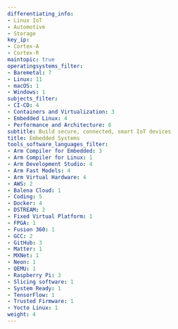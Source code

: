 ```yaml
---
differentiating_info:
- Linux IoT
- Automotive
- Storage
key_ip:
- Cortex-A
- Cortex-R
maintopic: true
operatingsystems_filter:
- Baremetal: 7
- Linux: 11
- macOS: 1
- Windows: 1
subjects_filter:
- CI-CD: 4
- Containers and Virtualization: 3
- Embedded Linux: 4
- Performance and Architecture: 6
subtitle: Build secure, connected, smart IoT devices
title: Embedded Systems
tools_software_languages_filter:
- Arm Compiler for Embedded: 3
- Arm Compiler for Linux: 1
- Arm Development Studio: 4
- Arm Fast Models: 4
- Arm Virtual Hardware: 4
- AWS: 2
- Balena Cloud: 1
- Coding: 5
- Docker: 4
- DSTREAM: 2
- Fixed Virtual Platform: 1
- FPGA: 1
- Fusion 360: 1
- GCC: 2
- GitHub: 3
- Matter: 1
- MXNet: 1
- Neon: 1
- QEMU: 1
- Raspberry Pi: 3
- Slicing software: 1
- System Ready: 1
- TensorFlow: 1
- Trusted Firmware: 1
- Yocto Linux: 1
weight: 4
---
```

